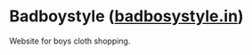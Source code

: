 # Badboystyle ([badbosystyle.in](https://badboystyle.in "badbosystyle.in"))
Website for boys cloth shopping.

